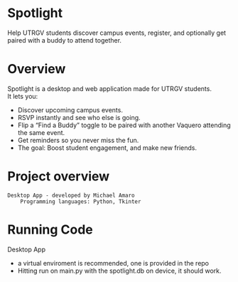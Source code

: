 #  Spotlight
Help UTRGV students discover campus events, register, and optionally get paired with a buddy to attend together.


# Overview
Spotlight is a desktop and web application made for UTRGV students.  
It lets you:
- Discover upcoming campus events.
- RSVP instantly and see who else is going.
- Flip a “Find a Buddy” toggle to be paired with another Vaquero attending the same event.
- Get reminders so you never miss the fun.
- The goal: Boost student engagement, and make new friends.


# Project overview
    Desktop App - developed by Michael Amaro
        Programming languages: Python, Tkinter 
        

# Running Code

Desktop App
- a virtual enviroment is recommended, one is provided in the repo
- Hitting run on main.py with the spotlight.db on device, it should work.

